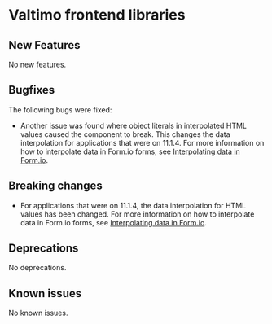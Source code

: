 # Valtimo frontend libraries

## New Features

No new features.

## Bugfixes

The following bugs were fixed:

* Another issue was found where object literals in interpolated HTML values caused the component to break. This changes the data interpolation for applications that were on 11.1.4. For more information on how to interpolate data in Form.io forms, see [Interpolating data in Form.io](../../../features/case/forms/interpolating-data-in-formio.md).

## Breaking changes

* For applications that were on 11.1.4, the data interpolation for HTML values has been changed. For more information on how to interpolate data in Form.io forms, see [Interpolating data in Form.io](../../../features/case/forms/interpolating-data-in-formio.md).

## Deprecations

No deprecations.

## Known issues

No known issues.
